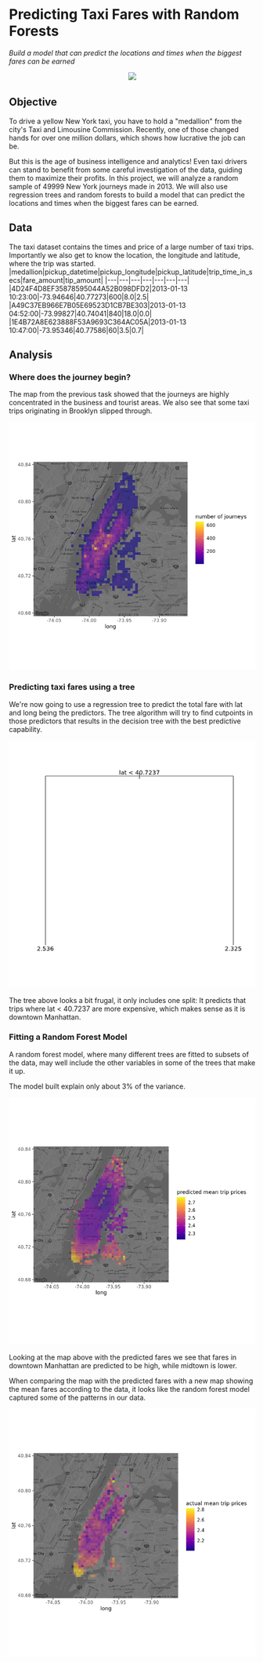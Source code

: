 # Predicting Taxi Fares with Random Forests
_Build a model that can predict the locations and times when the biggest fares can be earned_

<p align="center">
  <img src="https://cdn.hswstatic.com/gif/taxi-meters-3.jpg" height="300px">
</p>

## Objective
To drive a yellow New York taxi, you have to hold a "medallion" from the city's Taxi and Limousine Commission. Recently, one of those changed hands for over one million dollars, which shows how lucrative the job can be.

But this is the age of business intelligence and analytics! Even taxi drivers can stand to benefit from some careful investigation of the data, guiding them to maximize their profits. In this project, we will analyze a random sample of 49999 New York journeys made in 2013. We will also use regression trees and random forests to build a model that can predict the locations and times when the biggest fares can be earned.

## Data
The taxi dataset contains the times and price of a large number of taxi trips. Importantly we also get to know the location, the longitude and latitude, where the trip was started.
|medallion|pickup_datetime|pickup_longitude|pickup_latitude|trip_time_in_secs|fare_amount|tip_amount|
|---|---|---|---|---|---|---|
|4D24F4D8EF35878595044A52B098DFD2|2013-01-13 10:23:00|-73.94646|40.77273|600|8.0|2.5|
|A49C37EB966E7B05E69523D1CB7BE303|2013-01-13 04:52:00|-73.99827|40.74041|840|18.0|0.0|
|1E4B72A8E623888F53A9693C364AC05A|2013-01-13 10:47:00|-73.95346|40.77586|60|3.5|0.7|

## Analysis
### Where does the journey begin?
The map from the previous task showed that the journeys are highly concentrated in the business and tourist areas. We also see that some taxi trips originating in Brooklyn slipped through.

<img src="images/map.png">

### Predicting taxi fares using a tree
We're now going to use a regression tree to predict the total fare with lat and long being the predictors. The tree algorithm will try to find cutpoints in those predictors that results in the decision tree with the best predictive capability.

<img src="images/tree.png">

The tree above looks a bit frugal, it only includes one split: It predicts that trips where lat < 40.7237 are more expensive, which makes sense as it is downtown Manhattan.

### Fitting a Random Forest Model
A random forest model, where many different trees are fitted to subsets of the data, may well include the other variables in some of the trees that make it up.

The model built explain only about 3% of the variance.

<img src="images/predicted-fare.png">

Looking at the map above with the predicted fares we see that fares in downtown Manhattan are predicted to be high, while midtown is lower. 

When comparing the map with the predicted fares with a new map showing the mean fares according to the data, it looks like the random forest model captured some of the patterns in our data.

<img src="images/actual-fare.png">

